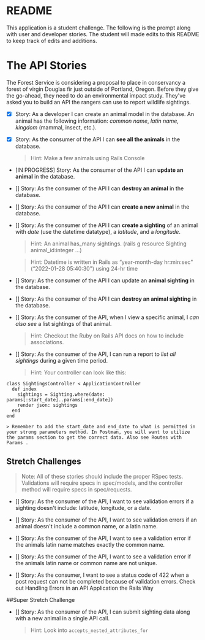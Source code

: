 # README
This application is a student challenge. The following is the prompt along with user and developer stories. The student will made edits to this README to keep track of edits and additions.


# The API Stories

The Forest Service is considering a proposal to place in conservancy a forest of virgin Douglas fir just outside of Portland, Oregon. Before they give the go-ahead, they need to do an environmental impact study. They've asked you to build an API the rangers can use to report wildlife sightings.

- [x] Story: As a developer I can create an animal model in the database. An animal has the following information: *common name*, *latin name*, *kingdom* (mammal, insect, etc.).

- [x] Story: As the consumer of the API I can **see all the animals** in the database.
    > Hint: Make a few animals using Rails Console

- [IN PROGRESS] Story: As the consumer of the API I can **update an animal** in the database.

- [] Story: As the consumer of the API I can **destroy an animal** in the database.

- [] Story: As the consumer of the API I can **create a new animal** in the database.

- [] Story: As the consumer of the API I can **create a sighting** of an animal with *date* (use the datetime datatype), a *latitude*, and a *longitude*.
    > Hint: An animal has_many sightings. (rails g resource Sighting animal_id:integer ...)
    
    > Hint: Datetime is written in Rails as “year-month-day hr:min:sec" (“2022-01-28 05:40:30") using 24-hr time

- [] Story: As the consumer of the API I can update an **animal sighting** in the database.

- [] Story: As the consumer of the API I can **destroy an animal sighting** in the database.

- [] Story: As the consumer of the API, when I view a specific animal, I *can also see* a list sightings of that animal.
    > Hint: Checkout the Ruby on Rails API docs on how to include associations.

- [] Story: As the consumer of the API, I can run a report to *list all sightings* during a given time period.
    > Hint: Your controller can look like this:
```
class SightingsController < ApplicationController
  def index
    sightings = Sighting.where(date: params[:start_date]..params[:end_date])
    render json: sightings
  end
end
```

    > Remember to add the start_date and end_date to what is permitted in your strong parameters method. In Postman, you will want to utilize the params section to get the correct data. Also see Routes with Params .

## Stretch Challenges
> Note: All of these stories should include the proper RSpec tests. Validations will require specs in spec/models, and the controller method will require specs in spec/requests.

- [] Story: As the consumer of the API, I want to see validation errors if a sighting doesn't include: latitude, longitude, or a date.

- [] Story: As the consumer of the API, I want to see validation errors if an animal doesn't include a common name, or a latin name.

- [] Story: As the consumer of the API, I want to see a validation error if the animals latin name matches exactly the common name.

- [] Story: As the consumer of the API, I want to see a validation error if the animals latin name or common name are not unique.

- [] Story: As the consumer, I want to see a status code of 422 when a post request can not be completed because of validation errors.
Check out Handling Errors in an API Application the Rails Way

##Super Stretch Challenge

- [] Story: As the consumer of the API, I can submit sighting data along with a new animal in a single API call.
    > Hint: Look into `accepts_nested_attributes_for`